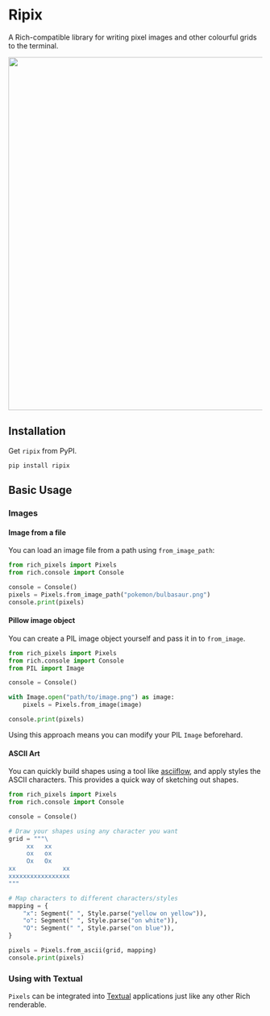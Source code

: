 # Ripix

A Rich-compatible library for writing pixel images and other colourful grids to the
terminal.

<p align="center">
<img width="700" src="https://user-images.githubusercontent.com/5740731/200676207-8e9c9465-628b-40de-ba0b-410612f2bd7c.svg" />
</p>

## Installation

Get `ripix` from PyPI.

```
pip install ripix
```

## Basic Usage

### Images

#### Image from a file

You can load an image file from a path using `from_image_path`:

```python
from rich_pixels import Pixels
from rich.console import Console

console = Console()
pixels = Pixels.from_image_path("pokemon/bulbasaur.png")
console.print(pixels)
```

#### Pillow image object

You can create a PIL image object yourself and pass it in to `from_image`.

```python
from rich_pixels import Pixels
from rich.console import Console
from PIL import Image

console = Console()

with Image.open("path/to/image.png") as image:
    pixels = Pixels.from_image(image)

console.print(pixels)
```

Using this approach means you can modify your PIL `Image` beforehard.

#### ASCII Art

You can quickly build shapes using a tool like [asciiflow](https://asciiflow.com), and
apply styles the ASCII characters. This provides a quick way of sketching out shapes.

```python
from rich_pixels import Pixels
from rich.console import Console

console = Console()

# Draw your shapes using any character you want
grid = """\
     xx   xx
     ox   ox
     Ox   Ox
xx             xx
xxxxxxxxxxxxxxxxx
"""

# Map characters to different characters/styles
mapping = {
    "x": Segment(" ", Style.parse("yellow on yellow")),
    "o": Segment(" ", Style.parse("on white")),
    "O": Segment(" ", Style.parse("on blue")),
}

pixels = Pixels.from_ascii(grid, mapping)
console.print(pixels)
```

### Using with Textual

`Pixels` can be integrated into [Textual](https://github.com/Textualize/textual)
applications just like any other Rich renderable.
